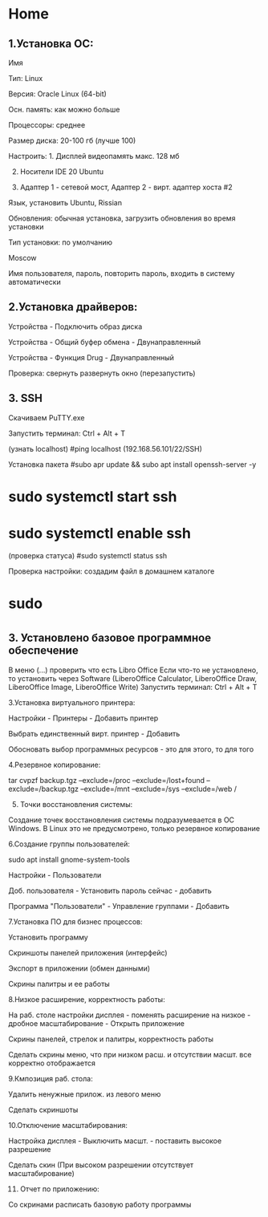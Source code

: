 # Home
## 1.Установка ОС:
Имя

Тип: Linux

Версия: Oracle Linux (64-bit)

Осн. память: как можно больше

Процессоры: среднее

Размер диска: 20-100 гб (лучше 100)

Настроить: 1. Дисплей видеопамять макс. 128 мб

2. Носители IDE 20 Ubuntu
   
3. Адаптер 1 - сетевой мост, Адаптер 2 - вирт. адаптер хоста #2

Язык, установить Ubuntu, Rissian

Обновления: обычная установка, загрузить обновления во время установки

Тип установки: по умолчанию

Moscow

Имя пользователя, пароль, повторить пароль, входить в систему автоматически

## 2.Установка драйверов:

Устройства - Подключить образ диска

Устройства - Общий буфер обмена - Двунаправленный

Устройства - Функция Drug - Двунаправленный

Проверка: свернуть развернуть окно (перезапустить)

## 3. SSH

Скачиваем PuTTY.exe

Запустить терминал: Ctrl + Alt + T

(узнать localhost) #ping localhost (192.168.56.101/22/SSH)

Установка пакета #subo apr update && subo apt install openssh-server -y

# sudo systemctl start ssh
# sudo systemctl enable ssh

(проверка статуса) #sudo systemctl status ssh

Проверка настройки: создадим файл в домашнем каталоге

# sudo

#

#

#

#

#

#

## 3. Установлено базовое программное обеспечение
В меню (...) проверить что есть Libro Office
Если что-то не установлено, то установить через Software (LiberoOffice Calculator, LiberoOffice Draw, LiberoOffice Image, LiberoOffice Write)
Запустить терминал: Ctrl + Alt + T

3.Установка виртуального принтера:

Настройки - Принтеры - Добавить принтер

Выбрать единственный вирт. принтер - Добавить

Обосновать выбор программных ресурсов - это для этого, то для того

4.Резервное копирование:

tar cvpzf backup.tgz –exclude=/proc –exclude=/lost+found –exclude=/backup.tgz –exclude=/mnt –exclude=/sys –exclude=/web /

5. Точки восстановления системы:

Создание точек восстановления системы подразумевается в ОС Windows. В Linux это не предусмотрено, только резервное копирование

6.Создание группы пользователей:

sudo apt install gnome-system-tools

Настройки - Пользователи

Доб. пользователя - Установить пароль сейчас - добавить

Программа "Пользователи" - Управление группами - Добавить

7.Установка ПО для бизнес процессов:

Установить программу

Скриншоты панелей приложения (интерфейс)

Экспорт в приложении (обмен данными)

Скрины палитры и ее работы

8.Низкое расширение, корректность работы:

На раб. столе настройки дисплея - поменять расширение на низкое - дробное масштабирование - Открыть приложение

Скрины панелей, стрелок и палитры, корректность работы

Сделать скрины меню, что при низком расш. и отсутствии масшт. все корректно отображается

9.Кмпозиция раб. стола:

Удалить ненужные прилож. из левого меню

Сделать скриншоты

10.Отключение масштабирования:

Настройка дисплея - Выключить масшт. - поставить высокое разрешение

Сделать скин (При высоком разрешении отсутствует масштабирование)

11. Отчет по приложению:

Со скринами расписать базовую работу программы
